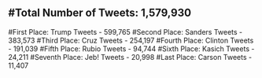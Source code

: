 #Total Number of Tweets: 1,579,930 
---
#First Place: Trump Tweets - 599,765
#Second Place: Sanders Tweets - 383,573
#Third Place: Cruz Tweets - 254,197
#Fourth Place: Clinton Tweets - 191,039
#Fifth Place: Rubio Tweets - 94,744
#Sixth Place: Kasich Tweets - 24,211
#Seventh Place: Jeb! Tweets - 20,998
#Last Place: Carson Tweets - 11,407
